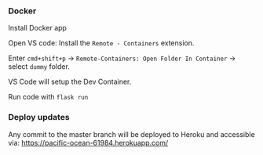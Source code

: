 ### Docker
Install Docker app

Open VS code:
Install the `Remote - Containers` extension.

Enter `cmd+shift+p` -> `Remote-Containers: Open Folder In Container` -> select `dummy` folder.

VS Code will setup the Dev Container.

Run code with `flask run`

### Deploy updates

Any commit to the master branch will be deployed to Heroku and accessible via: https://pacific-ocean-61984.herokuapp.com/